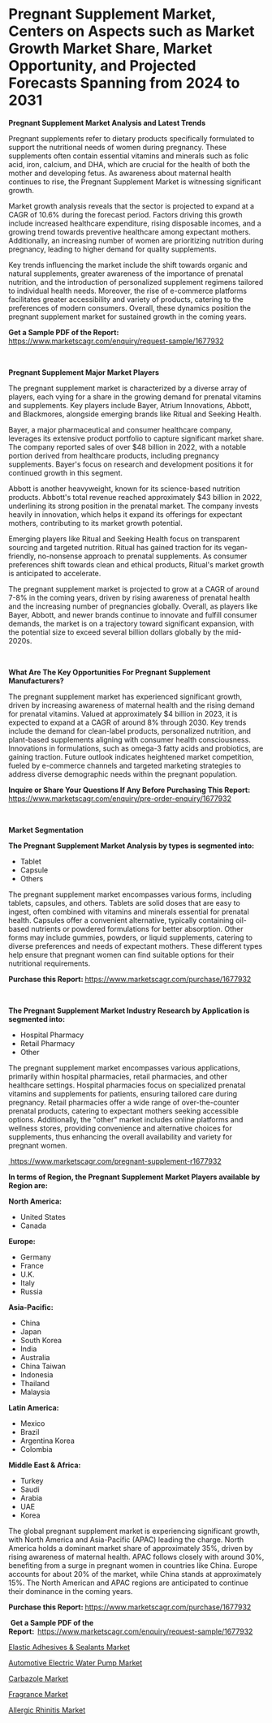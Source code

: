 <p><h1>Pregnant Supplement Market, Centers on Aspects such as Market Growth Market Share, Market Opportunity, and Projected Forecasts Spanning from 2024 to 2031</h1></p><p><strong>Pregnant Supplement Market Analysis and Latest Trends</strong></p>
<p><p>Pregnant supplements refer to dietary products specifically formulated to support the nutritional needs of women during pregnancy. These supplements often contain essential vitamins and minerals such as folic acid, iron, calcium, and DHA, which are crucial for the health of both the mother and developing fetus. As awareness about maternal health continues to rise, the Pregnant Supplement Market is witnessing significant growth.</p><p>Market growth analysis reveals that the sector is projected to expand at a CAGR of 10.6% during the forecast period. Factors driving this growth include increased healthcare expenditure, rising disposable incomes, and a growing trend towards preventive healthcare among expectant mothers. Additionally, an increasing number of women are prioritizing nutrition during pregnancy, leading to higher demand for quality supplements.</p><p>Key trends influencing the market include the shift towards organic and natural supplements, greater awareness of the importance of prenatal nutrition, and the introduction of personalized supplement regimens tailored to individual health needs. Moreover, the rise of e-commerce platforms facilitates greater accessibility and variety of products, catering to the preferences of modern consumers. Overall, these dynamics position the pregnant supplement market for sustained growth in the coming years.</p></p>
<p><strong>Get a Sample PDF of the Report:&nbsp;</strong> <a href="https://www.marketscagr.com/enquiry/request-sample/1677932?utm_campaign=1591&utm_medium=2&utm_source=Github&utm_content=ia&utm_term=14102024&utm_id=pregnant-supplement">https://www.marketscagr.com/enquiry/request-sample/1677932</a></p>
<p>&nbsp;</p>
<p><strong>Pregnant Supplement Major Market Players</strong></p>
<p><p>The pregnant supplement market is characterized by a diverse array of players, each vying for a share in the growing demand for prenatal vitamins and supplements. Key players include Bayer, Atrium Innovations, Abbott, and Blackmores, alongside emerging brands like Ritual and Seeking Health.</p><p>Bayer, a major pharmaceutical and consumer healthcare company, leverages its extensive product portfolio to capture significant market share. The company reported sales of over $48 billion in 2022, with a notable portion derived from healthcare products, including pregnancy supplements. Bayer's focus on research and development positions it for continued growth in this segment.</p><p>Abbott is another heavyweight, known for its science-based nutrition products. Abbott's total revenue reached approximately $43 billion in 2022, underlining its strong position in the prenatal market. The company invests heavily in innovation, which helps it expand its offerings for expectant mothers, contributing to its market growth potential.</p><p>Emerging players like Ritual and Seeking Health focus on transparent sourcing and targeted nutrition. Ritual has gained traction for its vegan-friendly, no-nonsense approach to prenatal supplements. As consumer preferences shift towards clean and ethical products, Ritual's market growth is anticipated to accelerate.</p><p>The pregnant supplement market is projected to grow at a CAGR of around 7-8% in the coming years, driven by rising awareness of prenatal health and the increasing number of pregnancies globally. Overall, as players like Bayer, Abbott, and newer brands continue to innovate and fulfill consumer demands, the market is on a trajectory toward significant expansion, with the potential size to exceed several billion dollars globally by the mid-2020s.</p></p>
<p>&nbsp;</p>
<p><strong>What Are The Key Opportunities For Pregnant Supplement Manufacturers?</strong></p>
<p><p>The pregnant supplement market has experienced significant growth, driven by increasing awareness of maternal health and the rising demand for prenatal vitamins. Valued at approximately $4 billion in 2023, it is expected to expand at a CAGR of around 8% through 2030. Key trends include the demand for clean-label products, personalized nutrition, and plant-based supplements aligning with consumer health consciousness. Innovations in formulations, such as omega-3 fatty acids and probiotics, are gaining traction. Future outlook indicates heightened market competition, fueled by e-commerce channels and targeted marketing strategies to address diverse demographic needs within the pregnant population.</p></p>
<p><strong>Inquire or Share Your Questions If Any Before Purchasing This Report:</strong> <a href="https://www.marketscagr.com/enquiry/pre-order-enquiry/1677932?utm_campaign=1591&utm_medium=2&utm_source=Github&utm_content=ia&utm_term=14102024&utm_id=pregnant-supplement">https://www.marketscagr.com/enquiry/pre-order-enquiry/1677932</a></p>
<p>&nbsp;</p>
<p><strong>Market Segmentation</strong></p>
<p><strong>The Pregnant Supplement Market Analysis by types is segmented into:</strong></p>
<p><ul><li>Tablet</li><li>Capsule</li><li>Others</li></ul></p>
<p><p>The pregnant supplement market encompasses various forms, including tablets, capsules, and others. Tablets are solid doses that are easy to ingest, often combined with vitamins and minerals essential for prenatal health. Capsules offer a convenient alternative, typically containing oil-based nutrients or powdered formulations for better absorption. Other forms may include gummies, powders, or liquid supplements, catering to diverse preferences and needs of expectant mothers. These different types help ensure that pregnant women can find suitable options for their nutritional requirements.</p></p>
<p><strong>Purchase this Report:&nbsp;</strong><a href="https://www.marketscagr.com/purchase/1677932?utm_campaign=1591&utm_medium=2&utm_source=Github&utm_content=ia&utm_term=14102024&utm_id=pregnant-supplement">https://www.marketscagr.com/purchase/1677932</a></p>
<p>&nbsp;</p>
<p><strong>The Pregnant Supplement Market Industry Research by Application is segmented into:</strong></p>
<p><ul><li>Hospital Pharmacy</li><li>Retail Pharmacy</li><li>Other</li></ul></p>
<p><p>The pregnant supplement market encompasses various applications, primarily within hospital pharmacies, retail pharmacies, and other healthcare settings. Hospital pharmacies focus on specialized prenatal vitamins and supplements for patients, ensuring tailored care during pregnancy. Retail pharmacies offer a wide range of over-the-counter prenatal products, catering to expectant mothers seeking accessible options. Additionally, the "other" market includes online platforms and wellness stores, providing convenience and alternative choices for supplements, thus enhancing the overall availability and variety for pregnant women.</p></p>
<p><a href="https://www.marketscagr.com/pregnant-supplement-r1677932?utm_campaign=1591&utm_medium=2&utm_source=Github&utm_content=ia&utm_term=14102024&utm_id=pregnant-supplement">&nbsp;https://www.marketscagr.com/pregnant-supplement-r1677932</a></p>
<p><strong>In terms of Region, the Pregnant Supplement Market Players available by Region are:</strong></p>
<p>
    <p> <strong> North America: </strong>
        <ul>
            <li>United States</li>
            <li>Canada</li>
        </ul>
        </p> 
    <p> <strong> Europe: </strong>
        <ul>
            <li>Germany</li>
            <li>France</li>
            <li>U.K.</li>
            <li>Italy</li>
            <li>Russia</li>
        </ul>
        </p> 
    <p> <strong> Asia-Pacific: </strong>
        <ul>
            <li>China</li>
            <li>Japan</li>
            <li>South Korea</li>
            <li>India</li>
            <li>Australia</li>
            <li>China Taiwan</li>
            <li>Indonesia</li>
            <li>Thailand</li>
            <li>Malaysia</li>
        </ul>
        </p> 
    <p> <strong> Latin America: </strong>
        <ul>
            <li>Mexico</li>
            <li>Brazil</li>
            <li>Argentina Korea</li>
            <li>Colombia</li>
        </ul>
        </p> 
    <p> <strong> Middle East & Africa: </strong>
        <ul>
            <li>Turkey</li>
            <li>Saudi</li>
            <li>Arabia</li>
            <li>UAE</li>
            <li>Korea</li>
        </ul>
    </p>
    </p>
<p><p>The global pregnant supplement market is experiencing significant growth, with North America and Asia-Pacific (APAC) leading the charge. North America holds a dominant market share of approximately 35%, driven by rising awareness of maternal health. APAC follows closely with around 30%, benefiting from a surge in pregnant women in countries like China. Europe accounts for about 20% of the market, while China stands at approximately 15%. The North American and APAC regions are anticipated to continue their dominance in the coming years.</p></p>
<p><strong>Purchase this Report: </strong><a href="https://www.marketscagr.com/purchase/1677932?utm_campaign=1591&utm_medium=2&utm_source=Github&utm_content=ia&utm_term=14102024&utm_id=pregnant-supplement">https://www.marketscagr.com/purchase/1677932</a></p>
<p>&nbsp;<strong>Get a Sample PDF of the Report:&nbsp;&nbsp;</strong><a href="https://www.marketscagr.com/enquiry/request-sample/1677932?utm_campaign=1591&utm_medium=2&utm_source=Github&utm_content=ia&utm_term=14102024&utm_id=pregnant-supplement">https://www.marketscagr.com/enquiry/request-sample/1677932</a></p>
<p><strong></strong></p>
<p><p><a href="https://www.linkedin.com/pulse/comprehensive-elastic-adhesives-sealants-market-report-regional-mlyff?trk=public_post_embed_feed-article-content&utm_campaign=1591&utm_medium=2&utm_source=Github&utm_content=ia&utm_term=14102024&utm_id=pregnant-supplement">Elastic Adhesives & Sealants Market</a></p><p><a href="https://www.linkedin.com/pulse/automotive-electric-water-pump-market-global-insights-regional-6q9fe?utm_campaign=1591&utm_medium=2&utm_source=Github&utm_content=ia&utm_term=14102024&utm_id=pregnant-supplement">Automotive Electric Water Pump Market</a></p><p><a href="https://www.linkedin.com/pulse/strategic-roadmap-global-carbazole-market-insights-opportunities-d0csf?trk=public_post_embed_feed-article-content&utm_campaign=1591&utm_medium=2&utm_source=Github&utm_content=ia&utm_term=14102024&utm_id=pregnant-supplement">Carbazole Market</a></p><p><a href="https://www.linkedin.com/pulse/global-fragrance-market-sector2024-2031-metrics-strategic-pouge?utm_campaign=1591&utm_medium=2&utm_source=Github&utm_content=ia&utm_term=14102024&utm_id=pregnant-supplement">Fragrance Market</a></p><p><a href="https://www.linkedin.com/pulse/allergic-rhinitis-ecosystem-mapping-innovation-value-chains-laave?utm_campaign=1591&utm_medium=2&utm_source=Github&utm_content=ia&utm_term=14102024&utm_id=pregnant-supplement">Allergic Rhinitis Market</a></p></p>